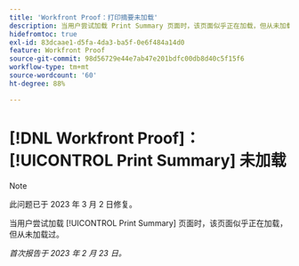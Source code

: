 ```yaml
---
title: 'Workfront Proof：打印摘要未加载'
description: 当用户尝试加载 Print Summary 页面时，该页面似乎正在加载，但从未加载过。
hidefromtoc: true
exl-id: 83dcaae1-d5fa-4da3-ba5f-0e6f484a14d0
feature: Workfront Proof
source-git-commit: 98d56729e44e7ab47e201bdfc00db8d40c5f15f6
workflow-type: tm+mt
source-wordcount: '60'
ht-degree: 88%

---
```


# [!DNL Workfront Proof]：[!UICONTROL Print Summary] 未加载

>[!NOTE]
>
>此问题已于 2023 年 3 月 2 日修复。

当用户尝试加载 [!UICONTROL Print Summary] 页面时，该页面似乎正在加载，但从未加载过。

_首次报告于 2023 年 2 月 23 日。_
